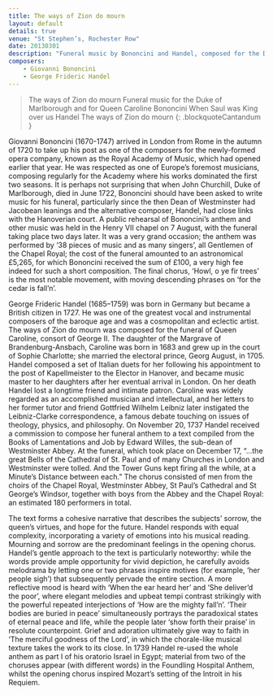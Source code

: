 ```yaml
---
title: The ways of Zion do mourn
layout: default
details: true
venue: "St Stephen’s, Rochester Row"
date: 20130301
description: "Funeral music by Bononcini and Handel, composed for the Duke of Marlborough and Queen Caroline, reflecting sorrow and hope through baroque artistry."
composers:
    - Giovanni Bononcini
    - George Frideric Handel
---
```

> The ways of Zion do mourn
> Funeral music for the Duke of Marlborough and for Queen Caroline
> Bononcini When Saul was King over us 
> Handel The ways of Zion do mourn
{: .blockquoteCantandum }

Giovanni Bononcini (1670-1747) arrived in London from Rome in the autumn of 1720 to take up his post as one of the composers for the newly-formed opera company, known as the Royal Academy of Music, which had opened earlier that year.  He was respected as one of Europe’s foremost musicians, composing regularly for the Academy where his works dominated the first two seasons.  It is perhaps not surprising that when John Churchill, Duke of Marlborough, died in June 1722, Bononcini should have been asked to write music for his funeral, particularly since the then Dean of Westminster had Jacobean leanings and the alternative composer, Handel, had close links with the Hanoverian court.  A public rehearsal of Bononcini’s anthem and other music was held in the Henry VII chapel on 7 August, with the funeral taking place two days later.  It was a very grand occasion; the anthem was performed by ‘38 pieces of music and as many singers’, all Gentlemen of the Chapel Royal; the cost of the funeral amounted to an astronomical £5,265, for which Bononcini received the sum of £100, a very high fee indeed for such a short composition.  The final chorus, ‘Howl, o ye fir trees’ is the most notable movement, with moving descending phrases on ‘for the cedar is fall’n’.

George Frideric Handel (1685–1759) was born in Germany but became a British citizen in 1727.  He was one of the greatest vocal and instrumental composers of the baroque age and was a cosmopolitan and eclectic artist.  The ways of Zion do mourn was composed for the funeral of Queen Caroline, consort of George II. The daughter of the Margrave of Brandenburg-Ansbach, Caroline was born in 1683 and grew up in the court of Sophie Charlotte; she married the electoral prince, Georg August, in 1705. Handel composed a set of Italian duets for her following his appointment to the post of Kapellmeister to the Elector in Hanover, and became music master to her daughters after her eventual arrival in London.  On her death Handel lost a longtime friend and intimate patron.  Caroline was widely regarded as an accomplished musician and intellectual, and her letters to her former tutor and friend Gottfried Wilhelm Leibniz later instigated the Leibniz-Clarke correspondence, a famous debate touching on issues of theology, physics, and philosophy. On November 20, 1737 Handel received a commission to compose her funeral anthem to a text compiled from the Books of Lamentations and Job by Edward Willes, the sub-dean of Westminster Abbey. At the funeral, which took place on December 17, “…the great Bells of the Cathedral of St. Paul and of many Churches in London and Westminster were tolled. And the Tower Guns kept firing all the while, at a Minute’s Distance between each.”  The chorus consisted of men from the choirs of the Chapel Royal, Westminster Abbey, St Paul’s Cathedral and St George’s Windsor, together with boys from the Abbey and the Chapel Royal: an estimated 180 performers in total.

The text forms a cohesive narrative that describes the subjects’ sorrow, the queen’s virtues, and hope for the future. Handel responds with equal complexity, incorporating a variety of emotions into his musical reading. Mourning and sorrow are the predominant feelings in the opening chorus. Handel’s gentle approach to the text is particularly noteworthy: while the words provide ample opportunity for vivid depiction, he carefully avoids melodrama by letting one or two phrases inspire motives (for example, ‘her people sigh’) that subsequently pervade the entire section. A more reflective mood is heard with ‘When the ear heard her’ and ‘She deliver’d the poor’, where elegant melodies and upbeat tempi contrast strikingly with the powerful repeated interjections of ‘How are the mighty fall’n’.  ‘Their bodies are buried in peace’ simultaneously portrays the paradoxical states of eternal peace and life, while the people later ‘show forth their praise’ in resolute counterpoint. Grief and adoration ultimately give way to faith in ‘The merciful goodness of the Lord’, in which the chorale-like musical texture takes the work to its close. In 1739 Handel re-used the whole anthem as part I of his oratorio Israel in Egypt; material from two of the choruses appear (with different words) in the Foundling Hospital Anthem, whilst the opening chorus inspired Mozart’s setting of the Introit in his Requiem.